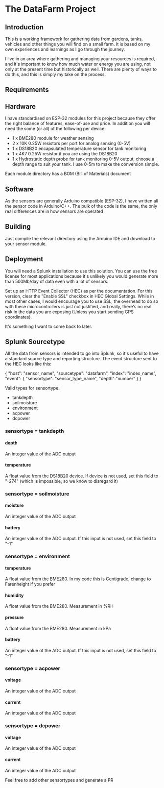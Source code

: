 # The DataFarm Project

## Introduction

This is a working framework for gathering data from gardens, tanks, vehicles and other things you will find on a small farm.  It is based on my own experiences and learnings as I go through the journey.

I live in an area where gathering and managing your resources is required, and it's important to know how much water or energy you are using, not only at the present time but historically as well.  There are plenty of ways to do this, and this is simply my take on the process.

## Requirements

## Hardware

I have standardised on ESP-32 modules for this project because they offer the right balance of features, ease-of-use and price.  In addition you will need the some (or all) of the following per device:
* 1 x BME280 module for weather sensing
* 2 x 10K 0.25W resistors per port for analog sensing (0-5V)
* 1 x DS18B20 encapsulated temperature sensor for tank monitoring
* 1 x 4K7 0.25W resistor if you are using the DS18B20
* 1 x Hydrostatic depth probe for tank monitoring 0-5V output, choose a depth range to suit your tank.  I use 0-5m to make the conversion simple.

Each module directory has a BOM (Bill of Materials) document

## Software

As the sensors are generally Arduino compatible (ESP-32), I have written all the sensor code in Arduino/C++.  The bulk of the code is the same, the only real differences are in how sensors are operated

## Building

Just compile the relevant directory using the Arduino IDE and download to your sensor module.

## Deployment

You will need a Splunk installation to use this solution.  You can use the free license for most applications because it's unlikely you would generate more than 500Mb/day of data even with a lot of sensors.

Set up an HTTP Event Collector (HEC) as per the documentation.  For this version, clear the "Enable SSL" checkbox in HEC Global Settings.  While in most other cases, I would encourage you to use SSL, the overhead to do so with these microcontrollers is just not justified, and really, there's no real risk in the data you are exposing (Unless you start sending GPS coordinates).

It's something I want to come back to later.

## Splunk Sourcetype

All the data from sensors is intended to go into Splunk, so it's useful to have a standard source type and reporting structure.  The event structure sent to the HEC looks like this:

{
    "host": "sensor_name",
    "sourcetype": "datafarm",
    "index": "index_name",
    "event": {
        "sensortype": "sensor_type_name",
        "depth":"number"
    }
}

Valid types for sensortype:

* tankdepth
* soilmoisture
* environment
* acpower
* dcpower

### sensortype = tankdepth

#### depth

An integer value of the ADC output

#### temperature

A float value from the DS18B20 device.  If device is not used, set this field to "-274" (which is impossible, so we know to disregard it)

### sensortype = soilmoisture

#### moisture

An integer value of the ADC output

#### battery

An integer value of the ADC output.  If this input is not used, set this field to "-1"

### sensortype = environment

#### temperature

A float value from the BME280.  In my code this is Centigrade, change to Farenheight if you prefer

#### humidity

A float value from the BME280.  Measurement in %RH

#### pressure

A float value from the BME280.  Measurement in kPa

#### battery

An integer value of the ADC output.  If this input is not used, set this field to "-1"

### sensortype = acpower

#### voltage

An integer value of the ADC output

#### current

An integer value of the ADC output

### sensortype = dcpower

#### voltage

An integer value of the ADC output

#### current

An integer value of the ADC output

Feel free to add other sensortypes and generate a PR

